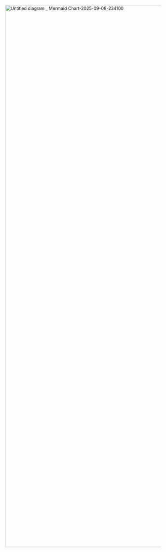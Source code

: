 <img width="3840" height="1755" alt="Untitled diagram _ Mermaid Chart-2025-09-08-234100" src="https://github.com/user-attachments/assets/5de8a5aa-1946-4f65-8845-a1cd1ada462a" />
